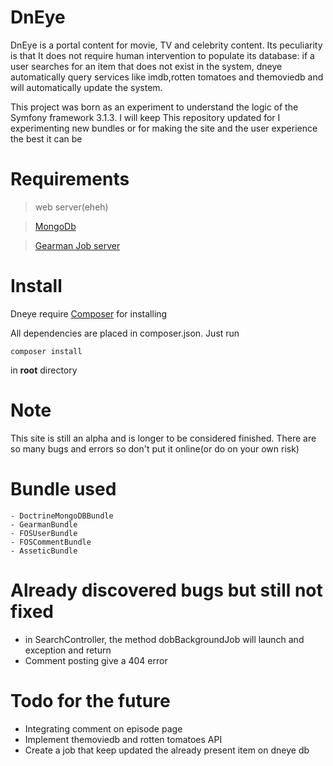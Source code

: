 # DnEye

DnEye is a portal content for movie, TV and celebrity content. Its peculiarity is that It does not require human intervention to populate its database: if a user searches for an item that does not exist in the system, dneye automatically query services like imdb,rotten tomatoes and themoviedb and will automatically update the system.

This project was born as an experiment to understand the logic of the Symfony framework 3.1.3. I will keep This repository updated for I experimenting  new bundles or for  making the site and the user experience the best it can be

# Requirements
>web server(eheh)

>[MongoDb](https://www.mongodb.com)

>[Gearman Job server](http://gearman.org/)

# Install
Dneye require  [Composer](https://getcomposer.org/) for installing

All dependencies are placed in composer.json. Just run
```
composer install
```
in **root** directory

# Note
This site is still an alpha and is longer to be considered finished. There are so many bugs and errors so don't put it online(or do on your own risk)

# Bundle used
    - DoctrineMongoDBBundle
    - GearmanBundle
    - FOSUserBundle
    - FOSCommentBundle
    - AsseticBundle
    
# Already discovered bugs but still not fixed
   - in SearchController, the method dobBackgroundJob will launch and exception and return
   - Comment posting give a 404 error

# Todo for the future
  - Integrating comment on episode page
  - Implement themoviedb and rotten tomatoes API
  - Create a job that keep updated the already present item on dneye db


